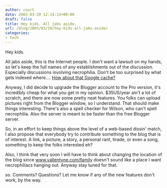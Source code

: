 ```yaml
---
author: court
date: 2003-03-20 12:14:13+00:00
draft: false
title: Hey kids. All jabs aside,
url: /blog/2003/03/20/hey-kids-all-jabs-aside/
categories:
- Tech
---
```


Hey kids.

All jabs aside, this is the Internet people.  I don't want a lawsuit on my hands, so let's keep the full names of any establishments out of the discussion.  Especially discussions involving necrophilia.  Don't be too surprised by what gets indexed where....   [How about that Google cache?](http://www.google.ca/search?q=cache:bjUr-Dl50n8C:www.vallentyne.com/family/+random+ramblings+vallentyne&hl=en&ie=UTF-8)

Anyway, I did decide to upgrade the Blogger account to the Pro version, it's incredibly cheap for what you get in my opinion.  $35US/year ain't a lot of scratch, and there are now some pretty neat features.  You folks can upload pictures right from the Blogger window, so I understand.  That should make things interesting.  There's also a spell checker for Wilson, who can't spell necrophilia.  Also the server is meant to be faster than the free Blogger server.

So, in an effort to keep things above the level of a web-based dissin' match, I also propose that everybody try to contribute something to the blog that is of interest.  A link, a picture, a story, a personal rant, tirade, or even a song, something to keep the folks interested eh?

Also, I think that very soon I will have to think about changing the location of the blog since www.vallentyne.com/family doesn't sound like a place I want necrophiliacs hanging out.  Anyway stay tuned for that.

so.  Comments?  Questions?  Let me know if any of the new features don't work, by the way.
